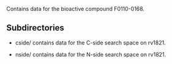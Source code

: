 Contains data for the bioactive compound F0110-0168.

## Subdirectories

- cside/ contains data for the C-side search space on rv1821.

- nside/ contains data for the N-side search space on rv1821.

